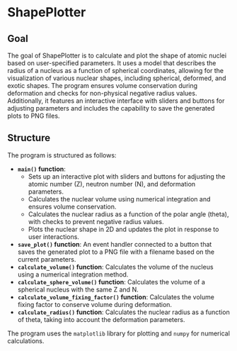 
# ShapePlotter

## Goal

The goal of ShapePlotter is to calculate and plot the shape of atomic nuclei based on user-specified parameters. It uses a model that describes the radius of a nucleus as a function of spherical coordinates, allowing for the visualization of various nuclear shapes, including spherical, deformed, and exotic shapes. The program ensures volume conservation during deformation and checks for non-physical negative radius values. Additionally, it features an interactive interface with sliders and buttons for adjusting parameters and includes the capability to save the generated plots to PNG files.

## Structure

The program is structured as follows:

-   **`main()` function**:
    -   Sets up an interactive plot with sliders and buttons for adjusting the atomic number (Z), neutron number (N), and deformation parameters.
    -   Calculates the nuclear volume using numerical integration and ensures volume conservation.
    -   Calculates the nuclear radius as a function of the polar angle (theta), with checks to prevent negative radius values.
    -   Plots the nuclear shape in 2D and updates the plot in response to user interactions.
-   **`save_plot()` function**: An event handler connected to a button that saves the generated plot to a PNG file with a filename based on the current parameters.
-   **`calculate_volume()` function**: Calculates the volume of the nucleus using a numerical integration method.
-   **`calculate_sphere_volume()` function**: Calculates the volume of a spherical nucleus with the same Z and N.
-   **`calculate_volume_fixing_factor()` function**: Calculates the volume fixing factor to conserve volume during deformation.
-   **`calculate_radius()` function**: Calculates the nuclear radius as a function of theta, taking into account the deformation parameters.

The program uses the `matplotlib` library for plotting and `numpy` for numerical calculations.
